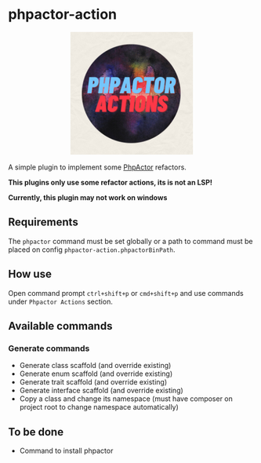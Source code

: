 # phpactor-action

<p align="center">
<img src="images/PA.jpg" alt="MarineGEO circle logo" style="height: 250px; width:250px;"/>
</p>

A simple plugin to implement some [PhpActor](https://phpactor.readthedocs.io/en/master/) refactors.

**This plugins only use some refactor actions, its is not an LSP!**

**Currently, this plugin may not work on windows**

## Requirements

The `phpactor` command must be set globally or a path to command must be placed on config `phpactor-action.phpactorBinPath`.

## How use

Open command prompt `ctrl+shift+p` or `cmd+shift+p` and use commands under `Phpactor Actions` section.

## Available commands

### Generate commands
* Generate class scaffold (and override existing)
* Generate enum scaffold (and override existing)
* Generate trait scaffold (and override existing)
* Generate interface scaffold (and override existing)
* Copy a class and change its namespace (must have composer on project root to change namespace automatically)

## To be done
* Command to install phpactor


